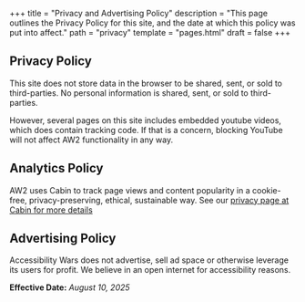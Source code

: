+++
title = "Privacy and Advertising Policy"
description = "This page outlines the Privacy Policy for this site, and the date at which this policy was put into affect."
path = "privacy"
template = "pages.html"
draft = false
+++

## Privacy Policy

This site does not store data in the browser to be shared, sent, or sold to third-parties. No personal information is shared, sent, or sold to third-parties.

However, several pages on this site includes embedded youtube videos, which does contain tracking code. If that is a concern, blocking YouTube will not affect AW2 functionality in any way.

## Analytics Policy

AW2 uses Cabin to track page views and content popularity in a cookie-free, privacy-preserving, ethical, sustainable way. See our [privacy page at Cabin for more details](https://withcabin.com/privacy/aw2.help)

## Advertising Policy

Accessibility Wars does not advertise, sell ad space or otherwise leverage its users for profit. We believe in an open internet for accessibility reasons. 

**Effective Date:** _August 10, 2025_
